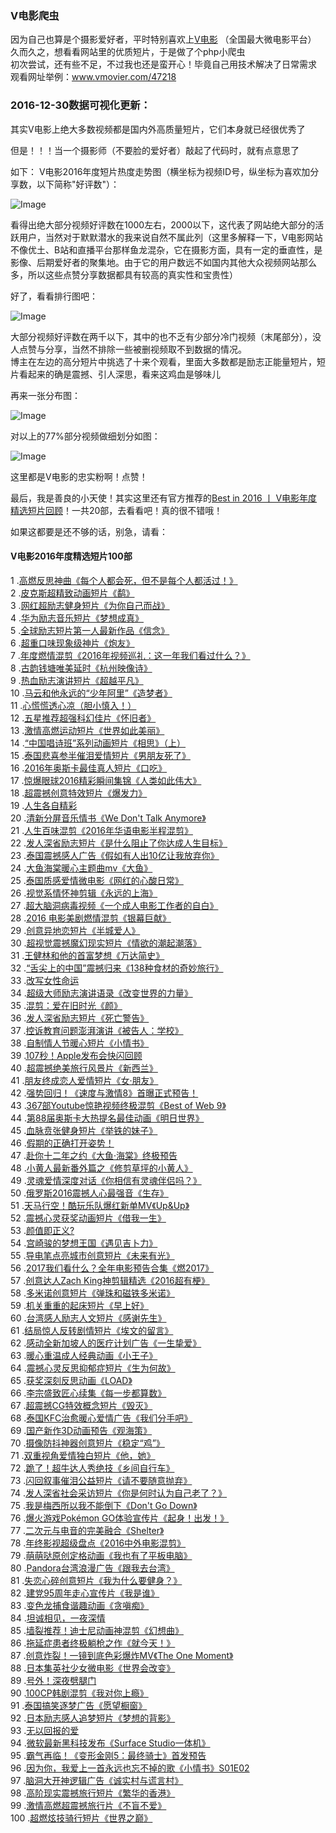 ### V电影爬虫

因为自己也算是个摄影爱好者，平时特别喜欢上[V电影](http://www.vmovier.com/) （全国最大微电影平台）  
久而久之，想看看网站里的优质短片，于是做了个php小爬虫  
初次尝试，还有些不足，不过我也还是蛮开心！毕竟自己用技术解决了日常需求  
观看网址举例：www.vmovier.com/47218  

### 2016-12-30数据可视化更新：  

其实V电影上绝大多数视频都是国内外高质量短片，它们本身就已经很优秀了

但是！！！当一个摄影师（不要脸的爱好者）敲起了代码时，就有点意思了  

如下：
V电影2016年度短片热度走势图（横坐标为视频ID号，纵坐标为喜欢加分享数，以下简称"好评数"）：

![Image](https://github.com/yaommxs/demo/blob/master/V-movier/img/Screenshot1.png?raw=true)  

看得出绝大部分视频好评数在1000左右，2000以下，这代表了网站绝大部分的活跃用户，当然对于默默潜水的我来说自然不属此列（这里多解释一下，V电影网站不像优土、B站和直播平台那样鱼龙混杂，它在摄影方面，具有一定的垂直性，是影像、后期爱好者的聚集地。由于它的用户数远不如国内其他大众视频网站那么多，所以这些点赞分享数据都具有较高的真实性和宝贵性）

好了，看看排行图吧：

![Image](https://github.com/yaommxs/demo/blob/master/V-movier/img/Screenshot2.png?raw=true)

大部分视频好评数在两千以下，其中的也不乏有少部分冷门视频（末尾部分），没人点赞与分享，当然不排除一些被删视频取不到数据的情况。  
博主在左边的高分短片中挑选了十来个观看，里面大多数都是励志正能量短片，短片看起来的确是震撼、引人深思，看来这鸡血是够味儿  

再来一张分布图：  

![Image](https://github.com/yaommxs/demo/blob/master/V-movier/img/Screenshot3.png?raw=true)

对以上的77%部分视频做细划分如图：

![Image](https://github.com/yaommxs/demo/blob/master/V-movier/img/Screenshot4.png?raw=true)  

这里都是V电影的忠实粉啊！点赞！

最后，我是善良的小天使！其实这里还有官方推荐的[Best in 2016 丨 V电影年度精选短片回顾](http://www.vmovier.com/album/111)！一共20部，去看看吧！真的很不错哦！  

如果这都要是还不够的话，别急，请看：  

#### V电影2016年度精选短片100部

1 .[高燃反思神曲《每个人都会死，但不是每个人都活过！》](http://www.vmovier.com/48935)  
2 .[皮克斯超精致动画短片《鹬》](http://www.vmovier.com/50318)  
3 .[网红超励志健身短片《为你自己而战》](http://www.vmovier.com/48802)  
4 .[华为励志音乐短片《梦想成真》](http://www.vmovier.com/50105)  
5 .[全球励志短片第一人最新作品《信念》](http://www.vmovier.com/48754)  
6 .[超重口味现象级神片《炮友》](http://www.vmovier.com/48498)  
7 .[年度燃情混剪《2016年视频巡礼：这一年我们看过什么？》](http://www.vmovier.com/50538)  
8 .[古韵钱塘唯美延时《杭州映像诗》](http://www.vmovier.com/48857)  
9 .[热血励志演讲短片《超越平凡》](http://www.vmovier.com/50171)  
10 .[马云和他永远的“少年阿里”《造梦者》](http://www.vmovier.com/49407)  
11 .[心慌慌透心凉（胆小慎入！）](http://www.vmovier.com/49599)  
12 .[五星推荐超强科幻佳片《怀旧者》](http://www.vmovier.com/49058)  
13 .[激情高燃运动短片《世界如此美丽》](http://www.vmovier.com/48481)  
14 .[“中国唱诗班”系列动画短片《相思》（上）](http://www.vmovier.com/50750)  
15 .[泰国悲喜参半催泪爱情短片《男朋友死了》](http://www.vmovier.com/50577)  
16 .[2016年奥斯卡最佳真人短片《口吃》](http://www.vmovier.com/48544)  
17 .[惊爆眼球2016精彩瞬间集锦《人类如此伟大》](http://www.vmovier.com/50599)  
18 .[超震撼创意特效短片《爆发力》](http://www.vmovier.com/49497)  
19 .[人生各自精彩](http://www.vmovier.com/49179)  
20 .[清新分屏音乐情书《We Don't Talk Anymore》](http://www.vmovier.com/49752)  
21 .[人生百味混剪《2016年华语电影半程混剪》](http://www.vmovier.com/49566)  
22 .[发人深省励志短片《是什么阻止了你达成人生目标》](http://www.vmovier.com/48594)  
23 .[泰国震撼感人广告《假如有人出10亿让我放弃你》](http://www.vmovier.com/50222)  
24 .[大鱼海棠暖心主题曲mv《大鱼》](http://www.vmovier.com/49094)  
25 .[泰国质感爱情微电影《网红的心酸日常》](http://www.vmovier.com/48836)  
26 .[视觉系情怀神剪辑《永远的上海》](http://www.vmovier.com/50250)  
27 .[超大脑洞病毒视频《一个成人电影工作者的自白》](http://www.vmovier.com/49323)  
28 .[2016 电影美剧燃情混剪《银幕巨献》](http://www.vmovier.com/50707)  
29 .[创意异地恋短片《半城爱人》](http://www.vmovier.com/49530)  
30 .[超视觉震撼魔幻现实短片《情欲的潮起潮落》](http://www.vmovier.com/48989)  
31 .[王健林和他的首富梦想《万达简史》](http://www.vmovier.com/49948)  
32 .[“舌尖上的中国”震撼归来《138种食材的奇妙旅行》](http://www.vmovier.com/49180)  
33 .[改写女性命运](http://www.vmovier.com/48599)  
34 .[超级大师励志演讲语录《改变世界的力量》](http://www.vmovier.com/50634)  
35 .[混剪：爱在旧时光《颜》](http://www.vmovier.com/49722)  
36 .[发人深省励志短片《死亡警告》](http://www.vmovier.com/49814)  
37 .[控诉教育问题澎湃演讲《被告人：学校》](http://www.vmovier.com/50182)  
38 .[自制情人节暖心短片《小情书》](http://www.vmovier.com/48432)  
39 .[107秒！Apple发布会快闪回顾](http://www.vmovier.com/50016)  
40 .[超震撼绝美旅行风景片《新西兰》](http://www.vmovier.com/49274)  
41 .[朋友终成恋人爱情短片《女·朋友》](http://www.vmovier.com/50178)  
42 .[强势回归！《速度与激情8》首曝正式预告！](http://www.vmovier.com/50654)  
43 .[367部Youtube惊艳视频终极混剪《Best of Web 9》](http://www.vmovier.com/50671)  
44 .[第88届奥斯卡大热提名最佳动画《明日世界》](http://www.vmovier.com/48465)  
45 .[血脉贲张健身短片《举铁的妹子》](http://www.vmovier.com/49944)  
46 .[假期的正确打开姿势！](http://www.vmovier.com/50130)  
47 .[赴你十二年之约《大鱼·海棠》终极预告](http://www.vmovier.com/49482)  
48 .[小黄人最新番外篇之《修剪草坪的小黄人》](http://www.vmovier.com/50428)  
49 .[灵魂爱情深度对话《你相信有灵魂伴侣吗？》](http://www.vmovier.com/48497)  
50 .[俄罗斯2016震撼人心最强音《生存》](http://www.vmovier.com/50665)  
51 .[天马行空！酷玩乐队爆红新单MV《Up&Up》](http://www.vmovier.com/49075)  
52 .[震撼心灵获奖动画短片《借我一生》](http://www.vmovier.com/50219)  
53 .[颜值即正义?](http://www.vmovier.com/49574)  
54 .[宫崎骏的梦想王国《遇见吉卜力》](http://www.vmovier.com/50431)  
55 .[导电笔点亮城市创意短片《未来有光》](http://www.vmovier.com/49542)  
56 .[2017我们看什么？全年电影预告合集《燃2017》](http://www.vmovier.com/50683)  
57 .[创意达人Zach King神剪辑精选《2016超有梗》](http://www.vmovier.com/50072)  
58 .[多米诺创意短片《弹珠和磁铁多米诺》](http://www.vmovier.com/49056)  
59 .[机关重重的起床短片《早上好》](http://www.vmovier.com/49634)  
60 .[台湾感人励志人文短片《感谢先生》](http://www.vmovier.com/50482)  
61 .[结局惊人反转剧情短片《埃文的留言》](http://www.vmovier.com/50600)  
62 .[感动全新加坡人的医疗计划广告《一生挚爱》](http://www.vmovier.com/48603)  
63 .[暖心重温成人经典动画《小王子》](http://www.vmovier.com/49216)  
64 .[震撼心灵反思抑郁症短片《生为何故》](http://www.vmovier.com/48511)  
65 .[获奖深刻反思动画《LOAD》](http://www.vmovier.com/50138)  
66 .[李宗盛致匠心续集《每一步都算数》](http://www.vmovier.com/49149)  
67 .[超震撼CG特效概念短片《毁灭》](http://www.vmovier.com/48777)  
68 .[泰国KFC治愈暖心爱情广告《我们分手吧》](http://www.vmovier.com/50705)  
69 .[国产新作3D动画预告《观海策》](http://www.vmovier.com/49655)  
70 .[摄像防抖神器创意短片《稳定“鸡”》](http://www.vmovier.com/50305)  
71 .[双重视角爱情独白短片《他，她》](http://www.vmovier.com/48780)  
72 .[跪了！超牛达人秀绝技《乡间自行车》](http://www.vmovier.com/50212)  
73 .[闪回叙事催泪公益短片《请不要随意抛弃》](http://www.vmovier.com/49365)  
74 .[发人深省社会采访短片《你是何时认为自己老了？》](http://www.vmovier.com/48951)  
75 .[我是梅西所以我不能倒下《Don't Go Down》](http://www.vmovier.com/48611)  
76 .[爆火游戏Pokémon GO体验宣传片《起身！出发！》](http://www.vmovier.com/49543)  
77 .[二次元与电音的完美融合《Shelter》](http://www.vmovier.com/50249)  
78 .[年终影视超级盘点《2016中外电影混剪》](http://www.vmovier.com/50569)  
79 .[萌萌哒原创定格动画《我也有了平板电脑》](http://www.vmovier.com/49085)  
80 .[Pandora台湾浪漫广告《跟我去台湾》](http://www.vmovier.com/48855)  
81 .[失恋心碎创意短片《我为什么要健身？》](http://www.vmovier.com/48683)  
82 .[建党95周年走心宣传片《我是谁》](http://www.vmovier.com/49681)  
83 .[变色龙捕食谐趣动画《贪嗔痴》](http://www.vmovier.com/49568)  
84 .[坦诚相见，一夜深情](http://www.vmovier.com/48854)  
85 .[墙裂推荐！迪士尼动画神混剪《幻想曲》](http://www.vmovier.com/49679)  
86 .[拖延症患者终极躺枪之作《就今天！》](http://www.vmovier.com/49907)  
87 .[创意炸裂！一镜到底色彩爆炸MV《The One Moment》](http://www.vmovier.com/50521)  
88 .[日本集英社少女微电影《世界会改变》](http://www.vmovier.com/49671)  
89 .[号外！深夜劈腿门](http://www.vmovier.com/49843)  
90 .[100CP韩剧混剪《我对你上瘾》](http://www.vmovier.com/49010)  
91 .[泰国搞笑逐梦广告《愿望橱窗》](http://www.vmovier.com/50462)  
92 .[日本励志感人追梦短片《梦想的背影》](http://www.vmovier.com/50619)  
93 .[无以回报的爱](http://www.vmovier.com/48977)  
94 .[微软最新黑科技发布《Surface Studio一体机》](http://www.vmovier.com/50300)  
95 .[霸气再临！《变形金刚5：最终骑士》首发预告](http://www.vmovier.com/50615)  
96 .[因为你，我爱上一首永远也忘不掉的歌《小情书》S01E02](http://www.vmovier.com/48627)  
97 .[脑洞大开神逻辑广告《诚实村与谎言村》](http://www.vmovier.com/48924)  
98 .[高阶现实震撼旅行短片《繁华的香港》](http://www.vmovier.com/49092)  
99 .[激情高燃超震撼旅行片《不盲不爱》](http://www.vmovier.com/48787)  
100 .[超燃炫技骑行短片《世界之巅》](http://www.vmovier.com/48878)  
